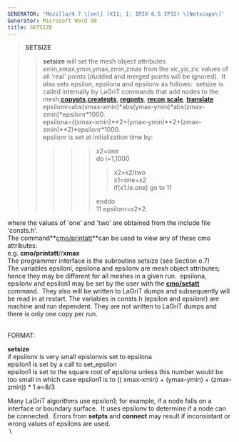 ```yaml
---
GENERATOR: 'Mozilla/4.7 \[en\] (X11; I; IRIX 6.5 IP32) \[Netscape\]'
Generator: Microsoft Word 98
title: SETSIZE
---
```


> **SETSIZE**

> > **setsize** will set the mesh object attributes
> > xmin,xmax,ymin,ymax,zmin,zmax from the xic,yic,zic values of all
> > 'real' points (dudded and merged points will be ignored).  It also
> > sets epsilon, epsilona and epsilonv as follows:  setsize is called
> > internally by LaGriT commands that add nodes to the
> > mesh;**[copypts](COPYPTS.html)**,**[createpts](createpts.html)**,
> > **[regpnts](REGNPTS.html)**,
> > **[recon](RECON.html)**,**[scale](SCALE.html)**,
> > **[translate](TRANS.html)**\
> > epsilonv=abs(xmax-xmin)\*abs(ymax-ymin)\*abs(zmax-zmin)\*epsilonr\*1000.\
> > epsilona=((xmax-xmin)\*\*2+(ymax-ymin)\*\*2+(zmax-zmin)\*\*2)\*epsilonr\*1000.\
> > epsilonr is set at initialization time by:
> >
> > > > > x2=one\
> > > > > do i=1,1000
> > > > >
> > > > > > x2=x2/two\
> > > > > > x1=one+x2\
> > > > > > if(x1.le.one) go to 11
> > > > >
> > > > > enddo\
> > > > > 11 epsilonr=x2\*2.

where the values of 'one' and 'two' are obtained from the include file
'consts.h'.\
The command**[cmo/printatt](cmo/cmo_printatt.html)**can be used to view
any of these cmo attributes:\
e.g. **cmo/printatt**//**xmax**\
The programmer interface is the subroutine setsize (see Section e.7)\
The variables epsilonl, epsilona and epsilonv are mesh object
attributes; hence they may be different for all meshes in a given run. 
epsilona, epsilonv and epsilon1 may be set by the user with the
**[cmo/setatt](cmo/cmo_setatt.html)** command.  They also will be
written to LaGriT dumps and subsequently will be read in at restart. The
variables in consts.h (epsilon and epsilonr) are machine and run
dependent. They are not written to LaGriT dumps and there is only one
copy per run.\
 

FORMAT:

**setsize**\
if epsilonv is very small epislonvis set to epsilona\
epsilon1 is set by a call to set\_epsilon\
epsilon1 is set to the square root of epsilona unless this number would
be too small in which case epsilon1 is to (( xmax-xmin) + (ymax-ymin) +
(zmax-zmin)) \* 1.e=8/3

Many LaGriT algorithms use epsilon1; for example, if a node falls on a
interface or boundary surface.  It uses epsilonv to determine if a node
can be connected.  Errors from **setpts** and **connect** may result if
inconsistant or wrong values of epsilons are used.\
 \
